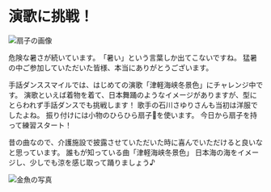 # 演歌に挑戦！

![扇子の画像](https://storage.googleapis.com/smile-blog/2024-07-26/S__4325388.jpg)

危険な暑さが続いています。　「暑い」という言葉しか出てこないですね。
猛暑の中ご参加していただいた皆様、本当にありがとうございます。

手話ダンススマイルでは、はじめての演歌「津軽海峡冬景色」にチャレンジ中です。
演歌といえば着物を着て、日本舞踊のようなイメージがありますが、型にとらわれず手話ダンスでも挑戦します！
歌手の石川さゆりさんも当初は洋服でしたよね。
振り付けには小物のひらひら扇子🪭を使います。
今日から扇子を持って練習スタート！

昔の曲なので、介護施設で披露させていただいた時に喜んでいただけると良いなと思っています。
誰もが知っている曲「津軽海峡冬景色」
日本海の海をイメージし、少しでも涼を感じ取って踊りましょう♪

![金魚の写真](https://storage.googleapis.com/smile-blog/2024-07-26/S__4325394.jpg)
